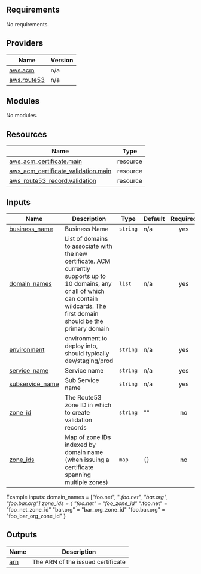 ## Requirements

No requirements.

## Providers

| Name | Version |
|------|---------|
| <a name="provider_aws.acm"></a> [aws.acm](#provider\_aws.acm) | n/a |
| <a name="provider_aws.route53"></a> [aws.route53](#provider\_aws.route53) | n/a |

## Modules

No modules.

## Resources

| Name | Type |
|------|------|
| [aws_acm_certificate.main](https://registry.terraform.io/providers/hashicorp/aws/latest/docs/resources/acm_certificate) | resource |
| [aws_acm_certificate_validation.main](https://registry.terraform.io/providers/hashicorp/aws/latest/docs/resources/acm_certificate_validation) | resource |
| [aws_route53_record.validation](https://registry.terraform.io/providers/hashicorp/aws/latest/docs/resources/route53_record) | resource |

## Inputs

| Name | Description | Type | Default | Required |
|------|-------------|------|---------|:--------:|
| <a name="input_business_name"></a> [business\_name](#input\_business\_name) | Business Name | `string` | n/a | yes |
| <a name="input_domain_names"></a> [domain\_names](#input\_domain\_names) | List of domains to associate with the new certificate. ACM currently supports up to 10 domains, any or all of which can contain wildcards. The first domain should be the primary domain | `list` | n/a | yes |
| <a name="input_environment"></a> [environment](#input\_environment) | environment to deploy into, should typically dev/staging/prod | `string` | n/a | yes |
| <a name="input_service_name"></a> [service\_name](#input\_service\_name) | Service name | `string` | n/a | yes |
| <a name="input_subservice_name"></a> [subservice\_name](#input\_subservice\_name) | Sub Service name | `string` | n/a | yes |
| <a name="input_zone_id"></a> [zone\_id](#input\_zone\_id) | The Route53 zone ID in which to create validation records | `string` | `""` | no |
| <a name="input_zone_ids"></a> [zone\_ids](#input\_zone\_ids) | Map of zone IDs indexed by domain name (when issuing a certificate spanning multiple zones) | `map` | `{}` | no |

Example inputs:
domain_names = ["foo.net", "*.foo.net", "bar.org", "foo.bar.org"]
zone_ids = {
    "foo.net" = "foo_zone_id"
    "*.foo.net" = "foo_net_zone_id"
    "bar.org" = "bar_org_zone_id"
    "foo.bar.org" = "foo_bar_org_zone_id"
}

## Outputs

| Name | Description |
|------|-------------|
| <a name="output_arn"></a> [arn](#output\_arn) | The ARN of the issued certificate |